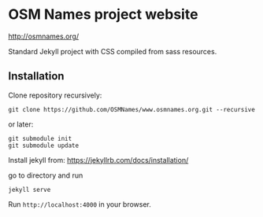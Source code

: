 # OSM Names project website

http://osmnames.org/

Standard Jekyll project with CSS compiled from sass resources.

## Installation
Clone repository recursively:
```
git clone https://github.com/OSMNames/www.osmnames.org.git --recursive
```
or later:
```
git submodule init
git submodule update
```

Install jekyll from:
https://jekyllrb.com/docs/installation/


go to directory and run
```
jekyll serve
```
Run ```http://localhost:4000``` in your browser.